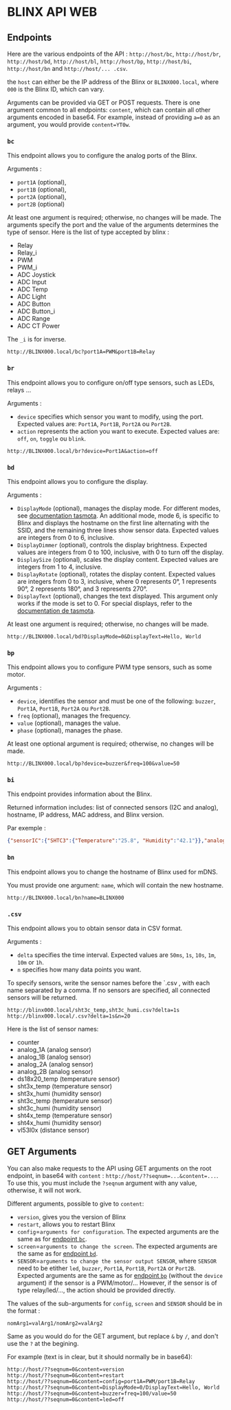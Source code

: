 # BLINX API WEB

## Endpoints
Here are the various endpoints of the API : `http://host/bc`, `http://host/br`, `http://host/bd`, `http://host/bl`, `http://host/bp`, `http://host/bi`, `http://host/bn` and `http://host/... .csv`.

the `host` can either be the IP address of the Blinx or `BLINX000.local`, where `000` is the Blinx ID, which can vary.

Arguments can be provided via GET or POST requests. There is one argument common to all endpoints: `content`, which can contain all other arguments encoded in base64. For example, instead of providing `a=0` as an argument, you would provide `content=YT0w`.

### `bc`

This endpoint allows you to configure the analog ports of the Blinx.

Arguments :

- `port1A` (optional),
- `port1B` (optional),
- `port2A` (optional),
- `port2B` (optional)

At least one argument is required; otherwise, no changes will be made.
The arguments specify the port and the value of the arguments determines the type of sensor. Here is the list of type accepted by blinx :

- Relay
- Relay_i
- PWM
- PWM_i
- ADC Joystick
- ADC Input
- ADC Temp
- ADC Light
- ADC Button
- ADC Button_i
- ADC Range
- ADC CT Power

The `_i` is for inverse.

```
http://BLINX000.local/bc?port1A=PWM&port1B=Relay
```

### `br`

This endpoint allows you to configure on/off type sensors, such as LEDs, relays ...

Arguments :

- `device` specifies which sensor you want to modify, using the port. Expected values are: `Port1A`, `Port1B`, `Port2A` ou `Port2B`.
- `action` represents the action you want to execute. Expected values are: `off`, `on`, `toggle` ou `blink`.

```
http://BLINX000.local/br?device=Port1A&action=off
```

### `bd`

This endpoint allows you to configure the display.

Arguments :

- `DisplayMode` (optional), manages the display mode. For different modes, see [documentation tasmota](https://tasmota.github.io/docs/Displays/#displaymode). An additional mode, mode 6, is specific to Blinx and displays the hostname on the first line alternating with the SSID, and the remaining three lines show sensor data. Expected values are integers from 0 to 6, inclusive.
- `DisplayDimmer` (optional), controls the display brightness. Expected values are integers from 0 to 100, inclusive, with 0 to turn off the display.
- `DisplaySize` (optional), scales the display content. Expected values are integers from 1 to 4, inclusive.
- `DisplayRotate` (optional), rotates the display content. Expected values are integers from 0 to 3, inclusive, where 0 represents 0°, 1 represents 90°, 2 represents 180°, and 3 represents 270°.
- `DisplayText` (optional), changes the text displayed. This argument only works if the mode is set to 0. For special displays, refer to the [documentation de tasmota](https://tasmota.github.io/docs/Displays/#displaytext).

At least one argument is required; otherwise, no changes will be made.

```
http://BLINX000.local/bd?DisplayMode=0&DisplayText=Hello, World
```

### `bp`

This endpoint allows you to configure PWM type sensors, such as some motor.

Arguments :

- `device`, identifies the sensor and must be one of the following: `buzzer`, `Port1A`, `Port1B`, `Port2A` ou `Port2B`.
- `freq` (optional), manages the frequency.
- `value` (optional), manages the value.
- `phase` (optional), manages the phase.

At least one optional argument is required; otherwise, no changes will be made.

```
http://BLINX000.local/bp?device=buzzer&freq=100&value=50
```

### `bi`

This endpoint provides information about the Blinx.

Returned information includes: list of connected sensors (I2C and analog), hostname, IP address, MAC address, and Blinx version.

Par exemple :
```json
{"sensorIC":{"SHTC3":{"Temperature":"25.8", "Humidity":"42.1"}},"analog":{"1A":{"name":"None"},"1B":{"name":"None"},"2A":{"name":"None"},"2B":{"name":"None"},"default":{"name":"None"}},"Hostname":"blinx133","IPAddress":"192.168.10.123","Mac":"DC:54:75:B4:..:..", "Version" : "13.4.0"}
```

### `bn`

This endpoint allows you to change the hostname of Blinx used for mDNS.

You must provide one argument: `name`, which will contain the new hostname.
```
http://BLINX000.local/bn?name=BLINX000
```

### `.csv`

This endpoint allows you to obtain sensor data in CSV format.

Arguments :
- `delta` specifies the time interval. Expected values are `50ms`, `1s`, `10s`, `1m`, `10m` or `1h`.
- `n` specifies how many data points you want.

To specify sensors, write the sensor names before the `.csv , with each name separated by a comma. If no sensors are specified, all connected sensors will be returned.

```
http://blinx000.local/sht3c_temp,sht3c_humi.csv?delta=1s
http://blinx000.local/.csv?delta=1s&n=20
```

Here is the list of sensor names:

- counter
- analog_1A (analog sensor)
- analog_1B (analog sensor)
- analog_2A (analog sensor)
- analog_2B (analog sensor)
- ds18x20_temp (temperature sensor)
- sht3x_temp (temperature sensor)
- sht3x_humi (humidity sensor)
- sht3c_temp (temperature sensor)
- sht3c_humi (humidity sensor)
- sht4x_temp (temperature sensor)
- sht4x_humi (humidity sensor)
- vl53l0x (distance sensor)


##  GET Arguments

You can also make requests to the API using GET arguments on the root endpoint, in base64 with `content` : `http://host/??seqnum=...&content=...`. To use this, you must include the `?seqnum` argument with any value, otherwise, it will not work.

Different arguments, possible to give to `content`:

- `version`, gives you the version of Blinx
- `restart`, allows you to restart Blinx
- `config`=`arguments for configuration`. The expected arguments are the same as for [endpoint `bc`](#bc).
- `screen`=`arguments to change the screen`. The expected arguments are the same as for [endpoint `bd`](#bd).
- `SENSOR`=`arguments to change the sensor output SENSOR`, where `SENSOR` need to be etither `led`, `buzzer`, `Port1A`, `Port1B`, `Port2A` or `Port2B`. Expected arguments are the same as for [endpoint `bp`](#bp) (without the `device` argument) if the sensor is a PWM/motor/... However, if the sensor is of type relay/led/..., the action should be provided directly.

The values of the sub-arguments for `config`, `screen` and `SENSOR` should be in the format :
```
nomArg1=valArg1/nomArg2=valArg2
```
Same as you would do for the GET argument, but replace `&` by `/`, and don't use the `?` at the begining.

For example (text is in clear, but it should normally be in base64):
```
http://host/??seqnum=0&content=version
http://host/??seqnum=0&content=restart
http://host/??seqnum=0&content=config=port1A=PWM/port1B=Relay
http://host/??seqnum=0&content=DisplayMode=0/DisplayText=Hello, World
http://host/??seqnum=0&content=buzzer=freq=100/value=50
http://host/??seqnum=0&content=led=off
```